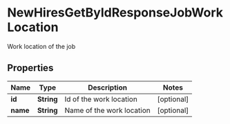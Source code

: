 

# NewHiresGetByIdResponseJobWorkLocation

Work location of the job

## Properties

| Name | Type | Description | Notes |
|------------ | ------------- | ------------- | -------------|
|**id** | **String** | Id of the work location |  [optional] |
|**name** | **String** | Name of the work location |  [optional] |



